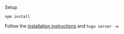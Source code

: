 Setup

```shell
npm install
```

Follow the [installation instructions](https://gohugo.io/getting-started/installing/) and `hugo server -w`